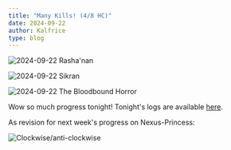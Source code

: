 ```yaml
---
title: "Many Kills! (4/8 HC)"
date: 2024-09-22
author: Kalfrice
type: blog
---
```


![2024-09-22 Rasha'nan](/posts/2024-09-22-rashanan/rashanan.jpg)

![2024-09-22 Sikran](/posts/2024-09-22-rashanan/sikran.jpg)

![2024-09-22 The Bloodbound Horror](/posts/2024-09-22-rashanan/bloodbound.png)

Wow so much progress tonight! Tonight's logs are available [here](https://www.warcraftlogs.com/reports/Vm3qk27vbgwxZKWF).

<!--more-->

As revision for next week's progress on Nexus-Princess:

![Clockwise/anti-clockwise](/posts/2024-09-22-rashanan/clockwise.png)
